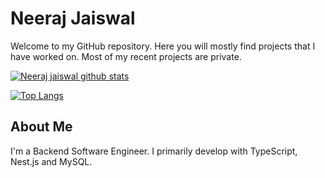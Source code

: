 # Neeraj Jaiswal

Welcome to my GitHub repository. Here you will mostly find projects that I have worked on. Most of my recent projects are private.

[![Neeraj jaiswal github stats](https://github-readme-stats.vercel.app/api?username=jaiskid&show_icons=true&hide_border=true)](https://github.com/jaiskid/jaiskid)

[![Top Langs](https://github-readme-stats.vercel.app/api/top-langs/?username=jaiskid&layout=compact&theme=dark)](https://github.com/jaiskid/jaiskid)


## About Me

I'm a Backend Software Engineer. I primarily develop with TypeScript, Nest.js and MySQL. 
